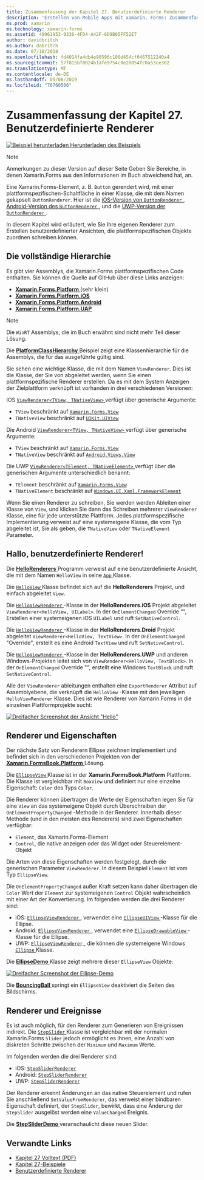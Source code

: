 ```yaml
---
title: Zusammenfassung der Kapitel 27. Benutzerdefinierte Renderer
description: 'Erstellen von Mobile Apps mit xamarin. Forms: Zusammenfassung der Kapitel 27. Benutzerdefinierte Renderer'
ms.prod: xamarin
ms.technology: xamarin-forms
ms.assetid: 49961953-9336-4FD4-A42F-6D9B05FF52E7
author: davidbritch
ms.author: dabritch
ms.date: 07/18/2018
ms.openlocfilehash: fd4014fa4db4e90596c100d454cf0467512240a4
ms.sourcegitcommit: 57f815bf0024b1afe9754c0e28054fc0a53ce302
ms.translationtype: MT
ms.contentlocale: de-DE
ms.lasthandoff: 09/06/2019
ms.locfileid: "70760506"
---
```

# <a name="summary-of-chapter-27-custom-renderers"></a>Zusammenfassung der Kapitel 27. Benutzerdefinierte Renderer

[![Beispiel herunterladen](~/media/shared/download.png) Herunterladen des Beispiels](https://github.com/xamarin/xamarin-forms-book-samples/tree/master/Chapter27)

> [!NOTE] 
> Anmerkungen zu dieser Version auf dieser Seite Geben Sie Bereiche, in denen Xamarin.Forms aus den Informationen im Buch abweichend hat, an.

Eine Xamarin.Forms-Element, z. B. `Button` gerendert wird, mit einer plattformspezifischen-Schaltfläche in einer Klasse, die mit dem Namen gekapselt `ButtonRenderer`.  Hier ist die [iOS-Version von `ButtonRenderer` ](https://github.com/xamarin/Xamarin.Forms/blob/master/Xamarin.Forms.Platform.iOS/Renderers/ButtonRenderer.cs), [Android-Version des `ButtonRenderer` ](https://github.com/xamarin/Xamarin.Forms/blob/master/Xamarin.Forms.Platform.Android/Renderers/ButtonRenderer.cs), und die [UWP-Version der `ButtonRenderer` ](https://github.com/xamarin/Xamarin.Forms/blob/master/Xamarin.Forms.Platform.UAP/ButtonRenderer.cs).

In diesem Kapitel wird erläutert, wie Sie Ihre eigenen Renderer zum Erstellen benutzerdefinierter Ansichten, die plattformspezifischen Objekte zuordnen schreiben können.

## <a name="the-complete-class-hierarchy"></a>Die vollständige Hierarchie

Es gibt vier Assemblys, die Xamarin.Forms plattformspezifischen Code enthalten.
Sie können die Quelle auf GitHub über diese Links anzeigen:

- [**Xamarin.Forms.Platform** ](https://github.com/xamarin/Xamarin.Forms/tree/master/Xamarin.Forms.Platform) (sehr klein)
- [**Xamarin.Forms.Platform.iOS**](https://github.com/xamarin/Xamarin.Forms/tree/master/Xamarin.Forms.Platform.iOS)
- [**Xamarin.Forms.Platform.Android**](https://github.com/xamarin/Xamarin.Forms/tree/master/Xamarin.Forms.Platform.Android)
- [**Xamarin.Forms.Platform.UAP**](https://github.com/xamarin/Xamarin.Forms/tree/master/Xamarin.Forms.Platform.UAP)

> [!NOTE]
> Die `WinRT` Assemblys, die im Buch erwähnt sind nicht mehr Teil dieser Lösung. 

Die [ **PlatformClassHierarchy** ](https://github.com/xamarin/xamarin-forms-book-samples/tree/master/Chapter27/PlatformClassHierarchy) Beispiel zeigt eine Klassenhierarchie für die Assemblys, die für das ausgeführte gültig sind.

Sie sehen eine wichtige Klasse, die mit dem Namen `ViewRenderer`. Dies ist die Klasse, der Sie von abgeleitet werden, wenn Sie einen plattformspezifische Renderer erstellen. Da es mit dem System Anzeigen der Zielplattform verknüpft ist vorhanden in drei verschiedenen Versionen:

IOS [ `ViewRenderer<TView, TNativeView>` ](https://github.com/xamarin/Xamarin.Forms/blob/master/Xamarin.Forms.Platform.iOS/ViewRenderer.cs#L25) verfügt über generische Argumente:

- `TView` beschränkt auf [`Xamarin.Forms.View`](xref:Xamarin.Forms.View)
- `TNativeView` beschränkt auf [`UIKit.UIView`](xref:UIKit.UIView)

Die Android [ `ViewRenderer<TView, TNativeView>` ](https://github.com/xamarin/Xamarin.Forms/blob/master/Xamarin.Forms.Platform.Android/ViewRenderer.cs#L17) verfügt über generische Argumente:

- `TView` beschränkt auf [`Xamarin.Forms.View`](xref:Xamarin.Forms.View)
- `TNativeView` beschränkt auf [`Android.Views.View`](xref:Android.Views.View)

Die UWP [ `ViewRenderer<TElement, TNativeElement>` ](https://github.com/xamarin/Xamarin.Forms/blob/master/Xamarin.Forms.Platform.UAP/ViewRenderer.cs#L6) verfügt über die generischen Argumente unterschiedlich benannt:

- `TElement` beschränkt auf [`Xamarin.Forms.View`](xref:Xamarin.Forms.View)
- `TNativeElement` beschränkt auf [`Windows.UI.Xaml.FrameworkElement`](/uwp/api/Windows.UI.Xaml.FrameworkElement)

Wenn Sie einen Renderer zu schreiben, Sie werden werden Ableiten einer Klasse von `View`, und klicken Sie dann das Schreiben mehrerer `ViewRenderer` Klasse, eine für jede unterstützte Plattform. Jedes plattformspezifische Implementierung verweist auf eine systemeigene Klasse, die vom Typ abgeleitet ist, Sie als geben, die `TNativeView` oder `TNativeElement` Parameter.

## <a name="hello-custom-renderers"></a>Hallo, benutzerdefinierte Renderer!

Die [ **HelloRenderers** ](https://github.com/xamarin/xamarin-forms-book-samples/tree/master/Chapter27/HelloRenderers) Programm verweist auf eine benutzerdefinierte Ansicht, die mit dem Namen `HelloView` in seine [ `App` ](https://github.com/xamarin/xamarin-forms-book-samples/blob/master/Chapter27/HelloRenderers/HelloRenderers/HelloRenderers/App.cs) Klasse.

Die [ `HelloView` ](https://github.com/xamarin/xamarin-forms-book-samples/blob/master/Chapter27/HelloRenderers/HelloRenderers/HelloRenderers/HelloView.cs) Klasse befindet sich auf die **HelloRenderers** Projekt, und einfach abgeleitet `View`.

Die [ `HelloViewRenderer` ](https://github.com/xamarin/xamarin-forms-book-samples/blob/master/Chapter27/HelloRenderers/HelloRenderers/HelloRenderers.iOS/HelloViewRenderer.cs) -Klasse in der **HelloRenderers.iOS** Projekt abgeleitet `ViewRenderer<HelloView, UILabel>`. In der `OnElementChanged` Override "", Erstellen einer systemeigenen iOS `UILabel` und ruft `SetNativeControl`.

Die [ `HelloViewRenderer` ](https://github.com/xamarin/xamarin-forms-book-samples/blob/master/Chapter27/HelloRenderers/HelloRenderers/HelloRenderers.Droid/HelloViewRenderer.cs) -Klasse in der **HelloRenderers.Droid** Projekt abgeleitet `ViewRenderer<HelloView, TextView>`. In der `OnElementChanged` "Override", erstellt es eine Android `TextView` und ruft `SetNativeControl`.

Die [ `HelloViewRenderer` ](https://github.com/xamarin/xamarin-forms-book-samples/blob/master/Chapter27/HelloRenderers/HelloRenderers/HelloRenderers.UWP/HelloViewRenderer.cs) -Klasse in der **HelloRenderers.UWP** und anderen Windows-Projekten leitet sich von `ViewRenderer<HelloView, TextBlock>`. In der `OnElementChanged` Override "", erstellt eine Windows `TextBlock` und ruft `SetNativeControl`.

Alle der `ViewRenderer` ableitungen enthalten eine `ExportRenderer` Attribut auf Assemblyebene, die verknüpft die `HelloView` -Klasse mit den jeweiligen `HelloViewRenderer` Klasse. Dies ist wie Renderer von Xamarin.Forms in die einzelnen Plattformprojekte sucht:

[![Dreifacher Screenshot der Ansicht "Hello"](images/ch27fg02-small.png "benutzerdefinierten Renderern")](images/ch27fg02-large.png#lightbox "benutzerdefinierten Renderern")

## <a name="renderers-and-properties"></a>Renderer und Eigenschaften

Der nächste Satz von Renderern Ellipse zeichnen implementiert und befindet sich in den verschiedenen Projekten von der [ **Xamarin.FormsBook.Platform** ](https://github.com/xamarin/xamarin-forms-book-samples/tree/master/Libraries/Xamarin.FormsBook.Platform) Lösung.

Die [ `EllipseView` ](https://github.com/xamarin/xamarin-forms-book-samples/blob/master/Libraries/Xamarin.FormsBook.Platform/Xamarin.FormsBook.Platform/EllipseView.cs) Klasse ist in der **Xamarin.FormsBook.Platform** Plattform. Die Klasse ist vergleichbar mit `BoxView` und definiert nur eine einzelne Eigenschaft: `Color` des Typs `Color`.

Die Renderer können übertragen die Werte der Eigenschaften legen Sie für eine `View` an das systemeigene Objekt durch Überschreiben der `OnElementPropertyChanged` -Methode in der Renderer. Innerhalb dieser Methode (und in den meisten des Renderers) sind zwei Eigenschaften verfügbar:

- `Element`, das Xamarin.Forms-Element
- `Control`, die native anzeigen oder das Widget oder Steuerelement-Objekt

Die Arten von diese Eigenschaften werden festgelegt, durch die generischen Parameter `ViewRenderer`. In diesem Beispiel `Element` ist vom Typ `EllipseView`.

Die `OnElementPropertyChanged` außer Kraft setzen kann daher übertragen die `Color` Wert der `Element` zur systemeigenen `Control` Objekt wahrscheinlich mit einer Art der Konvertierung. Im folgenden werden die drei Renderer sind:

- iOS: [ `EllipseViewRenderer` ](https://github.com/xamarin/xamarin-forms-book-samples/blob/master/Libraries/Xamarin.FormsBook.Platform/Xamarin.FormsBook.Platform.iOS/EllipseViewRenderer.cs), verwendet eine [ `EllipseUIView` ](https://github.com/xamarin/xamarin-forms-book-samples/blob/master/Libraries/Xamarin.FormsBook.Platform/Xamarin.FormsBook.Platform.iOS/EllipseUIView.cs) -Klasse für die Ellipse.
- Android: [ `EllipseViewRenderer` ](https://github.com/xamarin/xamarin-forms-book-samples/blob/master/Libraries/Xamarin.FormsBook.Platform/Xamarin.FormsBook.Platform.Android/EllipseViewRenderer.cs), verwendet eine [ `EllipseDrawableView` ](https://github.com/xamarin/xamarin-forms-book-samples/blob/master/Libraries/Xamarin.FormsBook.Platform/Xamarin.FormsBook.Platform.Android/EllipseDrawableView.cs) -Klasse für die Ellipse.
- UWP: [ `EllipseViewRenderer` ](https://github.com/xamarin/xamarin-forms-book-samples/blob/master/Libraries/Xamarin.FormsBook.Platform/Xamarin.FormsBook.Platform.WinRT/EllipseViewRenderer.cs), die können die systemeigene Windows [ `Ellipse` ](/uwp/api/Windows.UI.Xaml.Shapes.Ellipse) Klasse.

Die [ **EllipseDemo** ](https://github.com/xamarin/xamarin-forms-book-samples/tree/master/Chapter27/EllipseDemo) Klasse zeigt mehrere dieser `EllipseView` Objekte:

[![Dreifacher Screenshot der Ellipse-Demo](images/ch27fg03-small.png "EllipseView benutzerdefinierten Renderern")](images/ch27fg03-large.png#lightbox "EllipseView benutzerdefinierten Renderern")

Die [ **BouncingBall** ](https://github.com/xamarin/xamarin-forms-book-samples/tree/master/Chapter27/BouncingBall) springt ein `EllipseView` deaktiviert die Seiten des Bildschirms.

## <a name="renderers-and-events"></a>Renderer und Ereignisse

Es ist auch möglich, für den Renderer zum Generieren von Ereignissen indirekt. Die [ `StepSlider` ](https://github.com/xamarin/xamarin-forms-book-samples/blob/master/Libraries/Xamarin.FormsBook.Platform/Xamarin.FormsBook.Platform/StepSlider.cs) Klasse ist vergleichbar mit der normalen Xamarin.Forms `Slider` jedoch ermöglicht es Ihnen, eine Anzahl von diskreten Schritte zwischen der `Minimum` und `Maximum` Werte.

Im folgenden werden die drei Renderer sind:

- iOS: [`StepSliderRenderer`](https://github.com/xamarin/xamarin-forms-book-samples/blob/master/Libraries/Xamarin.FormsBook.Platform/Xamarin.FormsBook.Platform.iOS/StepSliderRenderer.cs)
- Android: [`StepSliderRenderer`](https://github.com/xamarin/xamarin-forms-book-samples/blob/master/Libraries/Xamarin.FormsBook.Platform/Xamarin.FormsBook.Platform.Android/StepSliderRenderer.cs)
- UWP: [`StepSliderRenderer`](https://github.com/xamarin/xamarin-forms-book-samples/blob/master/Libraries/Xamarin.FormsBook.Platform/Xamarin.FormsBook.Platform.WinRT/StepSliderRenderer.cs)

Der Renderer erkennt Änderungen an das native Steuerelement und rufen Sie anschließend `SetValueFromRenderer`, das verweist einer bindbaren Eigenschaft definiert, der `StepSlider`, bewirkt, dass eine Änderung der `StepSlider` ausgelöst werden eine `ValueChanged` Ereignis.

Die [ **StepSliderDemo** ](https://github.com/xamarin/xamarin-forms-book-samples/tree/master/Chapter27/StepSliderDemo) veranschaulicht diese neuen Slider.

## <a name="related-links"></a>Verwandte Links

- [Kapitel 27 Volltext (PDF)](https://download.xamarin.com/developer/xamarin-forms-book/XamarinFormsBook-Ch27-Apr2016.pdf)
- [Kapitel 27-Beispiele](https://github.com/xamarin/xamarin-forms-book-samples/tree/master/Chapter27)
- [Benutzerdefinierte Renderer](~/xamarin-forms/app-fundamentals/custom-renderer/index.md)
